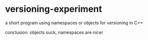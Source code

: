 # versioning-experiment
 a short program using namespaces or objects for versioning in C++
 
 conclusion:
  objects suck, namespaces are nicer
